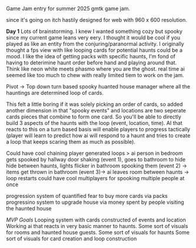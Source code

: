 Game Jam entry for summer 2025 gmtk game jam.

since it's going on itch hastily designed for web with 960 x 600 resolution. 

**Day 1**
Lots of brainstorming. 
I knew I wanted something cozy but spooky since my current game leans very eery. I thought it would be cool if you played as like an entity from the conjuring/paranormal activity. 
I originally thought a fps view with like looping cards for potential haunts could be a mood. 
I like the idea of getting packs with specific haunts, I'm fond of having to deterimine haunt order before hand and playing around that. 
Think like neon white meets phasmo where you are the ghost. 
real time ai seemed like too much to chew with really limited tiem to work on the jam. 

Pivot -> Top down turn based spooky huanted house manager where all the hauntings are determined loop of cards. 

This felt a little boring if it was solely picking an order of cards, so added another dimension in that "spooky events" and locations are two seperate cards pieces that combine to form one card.
So you'll be able to directly build 3 aspects of the haunts with the loop (event, location, time).
AI that reacts to this on a turn based basis will enable players to progress tactically (player will learn to predict how ai will respond to a haunt and tries to create a loop that keeps scaring them as much as possible).

Could have cool chaining player generated loops > ai person in bedroom gets spooked by hallway door shaking (event 1), goes to bathroom to hide hide between haunts, lights flicker in bathroom spooking them (event 2) -> items get thrown in bathroom (event 3)-> ai leaves room between haunts -> loop restarts 
could have cool multiplayers for spooking multiple people at once

progression system of quantified fear to buy more cards via packs
progressino system to upgrade house via money spent by people visiting the haunted house

_MVP Goals_
Looping system with cards constructed of events and location
Working ai that reacts in very basic manner to haunts. 
Some sort of visuals for rooms and haunted house guests. 
Some sort of visuals for haunts
Some sort of visuals for card creation and loop construction




